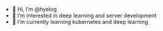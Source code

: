 - 👋 Hi, I’m @hyelog
- 👀 I’m interested in deep learning and server development
- 🌱 I’m currently learning kubernetes and deep learning

<!---
hyelog/hyelog is a ✨ special ✨ repository because its `README.md` (this file) appears on your GitHub profile.
You can click the Preview link to take a look at your changes.
--->
